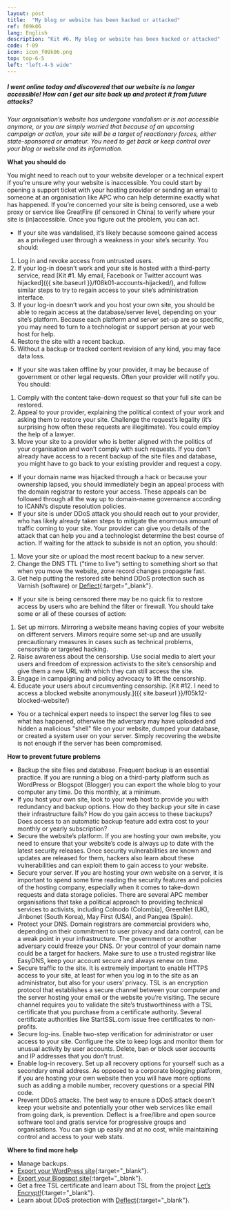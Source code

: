 ```yaml
---
layout: post
title:  "My blog or website has been hacked or attacked"
ref: f09k06
lang: English
description: "Kit #6. My blog or website has been hacked or attacked"
code: f-09
icon: icon_f09k06.png
top: top-6-5
left: "left-4-5 wide"
---
```


##### I went online today and discovered that our website is no longer accessible! How can I get our site back up and protect it from future attacks?

*Your organisation’s website has undergone vandalism or is not accessible anymore, or you are simply worried that because of an upcoming campaign or action, your site will be a target of reactionary forces, either state-sponsored or amateur. You need to get back or keep control over your blog or website and its information.*

**What you should do**

You might need to reach out to your website developer or a technical expert if you’re unsure why your website is inaccessible. You could start by opening a support ticket with your hosting provider or sending an email to someone at an organisation like APC who can help determine exactly what has happened. If you’re concerned your site is being censored, use a web proxy or service like GreatFire (if censored in China) to verify where your site is (in)accessible. Once you figure out the problem, you can act.

+ If your site was vandalised, it’s likely because someone gained access as a privileged user through a weakness in your site’s security. You should: 
 1. Log in and revoke access from untrusted users. 
 2. If your log-in doesn’t work and your site is hosted with a third-party service, read [Kit #1. My email, Facebook or Twitter account was hijacked]({{ site.baseurl }}/f08k01-accounts-hijacked/), and follow similar steps to try to regain access to your site’s administration interface. 
 3. If your log-in doesn’t work and you host your own site, you should be able to regain access at the database/server level, depending on your site’s platform. Because each platform and server set-up are so specific, you may need to turn to a technologist or support person at your web host for help. 
 4. Restore the site with a recent backup. 
 5. Without a backup or tracked content revision of any kind, you may face data loss. 
+ If your site was taken offline by your provider, it may be because of government or other legal requests. Often your provider will notify you. You should: 
 1. Comply with the content take-down request so that your full site can be restored. 
 2. Appeal to your provider, explaining the political context of your work and asking them to restore your site. Challenge the request’s legality (it’s surprising how often these requests are illegitimate). You could employ the help of a lawyer. 
 3. Move your site to a provider who is better aligned with the politics of your organisation and won’t comply with such requests. If you don’t already have access to a recent backup of the site files and database, you might have to go back to your existing provider and request a copy. 
+ If your domain name was hijacked through a hack or because your ownership lapsed, you should immediately begin an appeal process with the domain registrar to restore your access. These appeals can be followed through all the way up to domain-name governance according to ICANN’s dispute resolution policies. 
+ If your site is under DDoS attack you should reach out to your provider, who has likely already taken steps to mitigate the enormous amount of traffic coming to your site. Your provider can give you details of the attack that can help you and a technologist determine the best course of action. If waiting for the attack to subside is not an option, you should: 
 1. Move your site or upload the most recent backup to a new server. 
 2. Change the DNS TTL ("time to live") setting to something short so that when you move the website, zone record changes propagate fast. 
 3. Get help putting the restored site behind DDoS protection such as Varnish (software) or [Deflect](https://deflect.ca/){:target="_blank"}. 
+ If your site is being censored there may be no quick fix to restore access by users who are behind the filter or firewall. You should take some or all of these courses of action:

 1. Set up mirrors. Mirroring a website means having copies of your website on different servers. Mirrors require some set-up and are usually precautionary measures in cases such as technical problems, censorship or targeted hacking.
 2. Raise awareness about the censorship. Use social media to alert your users and freedom of expression activists to the site’s censorship and give them a new URL with which they can still access the site.
 3. Engage in campaigning and policy advocacy to lift the censorship. 
 4. Educate your users about circumventing censorship. [Kit #12. I need to access a blocked website anonymously.]({{ site.baseurl }}/f05k12-blocked-website/)

+ You or a technical expert needs to inspect the server log files to see what has happened, otherwise the adversary may have uploaded and hidden a malicious "shell" file on your website, dumped your database, or created a system user on your server. Simply recovering the website is not enough if the server has been compromised.

**How to prevent future problems**

+ Backup the site files and database. Frequent backup is an essential practice. If you are running a blog on a third-party platform such as WordPress or Blogspot (Blogger) you can export the whole blog to your computer any time. Do this monthly, at a minimum. 
+ If you host your own site, look to your web host to provide you with redundancy and backup options. How do they backup your site in case their infrastructure fails? How do you gain access to these backups? Does access to an automatic backup feature add extra cost to your monthly or yearly subscription? 
+ Secure the website’s platform. If you are hosting your own website, you need to ensure that your website’s code is always up to date with the latest security releases. Once security vulnerabilities are known and updates are released for them, hackers also learn about these vulnerabilities and can exploit them to gain access to your website. 
+ Secure your server. If you are hosting your own website on a server, it is important to spend some time reading the security features and policies of the hosting company, especially when it comes to take-down requests and data storage policies. There are several APC member organisations that take a political approach to providing technical services to activists, including Colnodo (Colombia), GreenNet (UK), Jinbonet (South Korea), May First (USA), and Pangea (Spain). 
+ Protect your DNS. Domain registrars are commercial providers who, depending on their commitment to user privacy and data control, can be a weak point in your infrastructure. The government or another adversary could freeze your DNS. Or your control of your domain name could be a target for hackers. Make sure to use a trusted registrar like EasyDNS, keep your account secure and always renew on time. 
+ Secure traffic to the site. It is extremely important to enable HTTPS access to your site, at least for when you log in to the site as an administrator, but also for your users’ privacy. TSL is an encryption protocol that establishes a secure channel between your computer and the server hosting your email or the website you’re visiting. The secure channel requires you to validate the site’s trustworthiness with a TSL certificate that you purchase from a certificate authority. Several certificate authorities like StartSSL.com issue free certificates to non-profits.
+ Secure log-ins. Enable two-step verification for administrator or user access to your site. Configure the site to keep logs and monitor them for unusual activity by user accounts. Delete, ban or block user accounts and IP addresses that you don’t trust. 
+ Enable log-in recovery. Set up all recovery options for yourself such as a secondary email address. As opposed to a corporate blogging platform, if you are hosting your own website then you will have more options such as adding a mobile number, recovery questions or a special PIN code. 
+ Prevent DDoS attacks. The best way to ensure a DDoS attack doesn’t keep your website and potentially your other web services like email from going dark, is prevention. Deflect is a free/libre and open source software tool and gratis service for progressive groups and organisations. You can sign up easily and at no cost, while maintaining control and access to your web stats. 

**Where to find more help**

+ Manage backups. 
+ [Export your WordPress site](https://en.support.wordpress.com/export/){:target="_blank"}. 
+ [Export your Blogspot site](https://support.google.com/blogger/answer/97416?hl=en){:target="_blank"}. 
+ Get a free TSL certificate and learn about TSL from the project [Let’s Encrypt!](https://letsencrypt.org/){:target="_blank"}.
+ Learn about DDoS protection with [Deflect](https://deflect.ca/){:target="_blank"}.